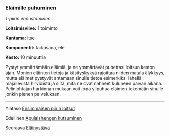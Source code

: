 ### Eläimille puhuminen

*1-piirin ennustaminen*

**Loitsimisviive:** 1 toiminto

**Kantama:** itse

**Komponentit:** taikasana, ele

**Kesto:** 10 minuuttia

Pystyt ymmärtämään eläimiä, ja ne ymmärtävät puhettasi
loitsun keston ajan. Monien eläinten tietoja ja käsityskykyä
rajoittaa niiden matala älykkyys, mutta eläimet pystyvät antamaan
sinulle tietoa esimerkiksi lähellä majailevista hirviöistä
ja siitä, mitä ne ovat nähneet kuluneen päivän aikana. Pelinjohtajan
harkinnan mukaan voit jopa ylipuhua eläimen tekemään
sinulle jonkin pienen palveluksen.

----

Ylätaso [Ensimmäisen piirin loitsut](1.piirin_loitsut.md)

Edellinen [Apulaishengen kutsuminen](Apulaishengen_kutsuminen.md)

Seuraava [Eläinystävä](Eläinystävä.md)